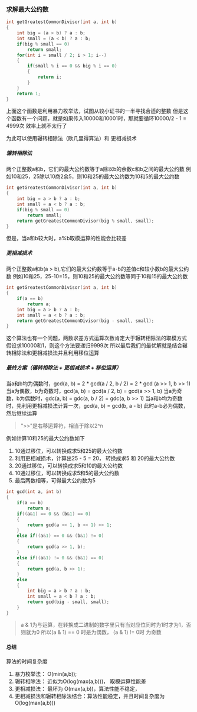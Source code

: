 ### 求解最大公约数
```c++
int getGreatestCommonDivisor(int a, int b)
{
    int big = (a > b) ? a : b;
    int small = (a < b) ? a : b;
    if(big % small == 0)
        return small;
    for(int i = small / 2; i > 1; i--)
    {
        if(small % i == 0 && big % i == 0)
        {
            return i;
        }
    }
    return 1;
}
```
上面这个函数是利用暴力枚举法，试图从较小证书的一半寻找合适的整数
但是这个函数有一个问题，就是如果传入10000和10001时，那就要循环10000/2 - 1 = 4999次
效率上就不太行了

为此可以使用辗转相除法（欧几里得算法）和 更相减损术

##### 辗转相除法
两个正整数a和b，它们的最大公约数等于a除以b的余数c和b之间的最大公约数
例如10和25，25除以10商2余5，则10和25的最大公约数为10和5的最大公约数
```c++
int getGreatestCommonDivisor(int a, int b)
{
    int big = a > b ? a : b;
    int small = a < b ? a : b;
    if(big % small == 0)
        return small;
    return getGreatestCommonDivisor(big % small, small);
}
```
但是，当a和b较大时，a%b取模运算的性能会比较差

##### 更相减损术
两个正整数a和b(a > b),它们的最大公约数等于a-b的差值c和较小数b的最大公约数
例如10和25，25-10=15，则10和25的最大公约数等同于10和15的最大公约数
```c++
int getGreatestCommonDivisor(int a, int b)
{
    if(a == b)
        return a;
    int big = a > b ? a : b;
    int small = a < b ? a : b;
    return getGreatestCommonDivisor(big - small, small);
}
```
这个算法也有一个问题，两数求差方式运算次数肯定大于辗转相除法的取模方式
假设求10000和1，则这个方法要递归9999次
所以最后我们的最优解就是结合辗转相除法和更相减损法并且利用移位运算

##### 最终方案（辗转相除法 + 更相减损术 + 移位运算）
当a和b均为偶数时，gcd(a, b) = 2 * gcd(a / 2, b / 2) = 2 * gcd (a >> 1, b >> 1)
当a为偶数，b为奇数时，gcd(a, b) = gcd(a / 2, b) = gcd(a >> 1, b)
当a为奇数，b为偶数时，gdc(a, b) = gdc(a, b / 2) = gdc(a, b >> 1)
当a和b均为奇数时，先利用更相减损法计算一次，gcd(a, b) = gcd(b, a - b)
此时a-b必为偶数，然后继续运算

> ">>"是右移运算符，相当于除以2^n

例如计算10和25的最大公约数如下
1. 10通过移位，可以转换成求5和25的最大公约数
2. 利用更相减损术，计算出25 - 5 = 20， 转换成求5 和 20的最大公约数
3. 20通过移位，可以转换成求5和10的最大公约数
4. 10通过移位，可以转换成求5和5的最大公约数
5. 最后两数相等，可得最大公约数为5

```c++
int gcd(int a, int b)
{
    if(a == b)
        return a;
    if((a&1) == 0 && (b&1) == 0)
    {
        return gcd(a >> 1, b >> 1) << 1;
    }
    else if((a&1) == 0 && (b&1) != 0)
    {
        return gcd(a >> 1, b);
    }
    else if((a&1) != 0 && (b&1) == 0)
    {
        return gcd(a, b >> 1);
    }
    else
    {
        int big = a > b ? a : b;
        int small = a < b ? a : b;
        return gcd(big - small, small);
    }
}
```
> a & 1为与运算，在转换成二进制的数字里只有当对应位同时为1时才为1，否则就为0
> 所以(a & 1) == 0 时是为偶数， (a & 1) != 0时 为奇数

#### 总结
算法的时间复杂度
1. 暴力枚举法： O(min(a,b));
2. 辗转相除法： 近似为O(log(max(a,b)))， 取模运算性能差
3. 更相减损法： 最坏为 O(max(a,b))，算法性能不稳定，
4. 更相减损法和辗转相除法结合：算法性能稳定，并且时间复杂度为O(log(max(a,b)))